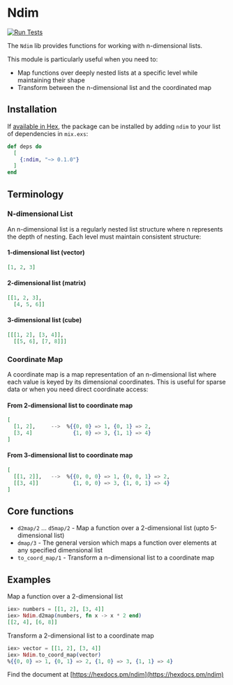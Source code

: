 # Ndim

[![Run Tests](https://github.com/taiansu/ndim/actions/workflows/elixir.yml/badge.svg?branch=main)](https://github.com/taiansu/ndim/actions/workflows/elixir.yml)

The `Ndim` lib provides functions for working with n-dimensional lists.

This module is particularly useful when you need to:
  * Map functions over deeply nested lists at a specific level while maintaining their shape
  * Transform between the n-dimensional list and the coordinated map

## Installation

If [available in Hex](https://hex.pm/docs/publish), the package can be installed
by adding `ndim` to your list of dependencies in `mix.exs`:

```elixir
def deps do
  [
    {:ndim, "~> 0.1.0"}
  ]
end
```

## Terminology

### N-dimensional List
An n-dimensional list is a regularly nested list structure where n represents the depth
of nesting. Each level must maintain consistent structure:

#### 1-dimensional list (vector)
```elixir
[1, 2, 3]
```

#### 2-dimensional list (matrix)
```elixir
[[1, 2, 3],
  [4, 5, 6]]
```

#### 3-dimensional list (cube)
```elixir
[[[1, 2], [3, 4]],
  [[5, 6], [7, 8]]]
```

### Coordinate Map
A coordinate map is a map representation of an n-dimensional list where each value
is keyed by its dimensional coordinates. This is useful for sparse data or when
you need direct coordinate access:

#### From 2-dimensional list to coordinate map
```elixir
[
  [1, 2],     -->  %{{0, 0} => 1, {0, 1} => 2,
  [3, 4]             {1, 0} => 3, {1, 1} => 4}
]
```

#### From 3-dimensional list to coordinate map
```elixir
[
  [[1, 2]],   -->  %{{0, 0, 0} => 1, {0, 0, 1} => 2,
  [[3, 4]]           {1, 0, 0} => 3, {1, 0, 1} => 4}
]
```

## Core functions

  * `d2map/2` ... `d5map/2` - Map a function over a 2-dimensional list (upto 5-dimensional list)
  * `dmap/3` - The general version which maps a function over elements at any specified dimensional list
  * `to_coord_map/1` - Transform a n-dimensional list to a coordinate map

## Examples

Map a function over a 2-dimensional list

```elixir
iex> numbers = [[1, 2], [3, 4]]
iex> Ndim.d2map(numbers, fn x -> x * 2 end)
[[2, 4], [6, 8]]
```

Transform a 2-dimensional list to a coordinate map
```elixir
iex> vector = [[1, 2], [3, 4]]
iex> Ndim.to_coord_map(vector)
%{{0, 0} => 1, {0, 1} => 2, {1, 0} => 3, {1, 1} => 4}
```

Find the document at [https://hexdocs.pm/ndim](https://hexdocs.pm/ndim)
